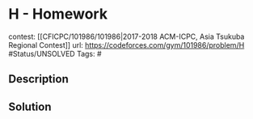 # H - Homework

contest: [[CFICPC/101986/101986|2017-2018 ACM-ICPC, Asia Tsukuba Regional Contest]]
url: https://codeforces.com/gym/101986/problem/H
#Status/UNSOLVED
Tags: #

## Description

## Solution

